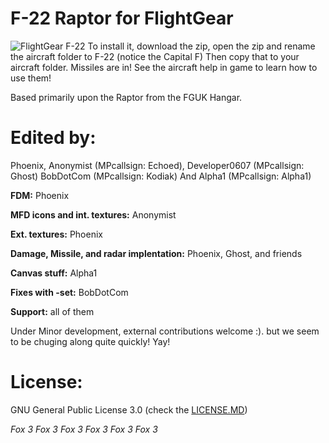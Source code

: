 # F-22 Raptor for FlightGear

![FlightGear F-22](/pic.png "My little Raptor, is he cute? :D")
To install it, download the zip, open the zip and rename the aircraft folder to F-22 (notice the Capital F)
Then copy that to your aircraft folder.
Missiles are in! See the aircraft help in game to learn how to use them!

Based primarily upon the Raptor from the FGUK Hangar.

# Edited by:
 Phoenix, Anonymist (MPcallsign: Echoed), Developer0607 (MPcallsign: Ghost) BobDotCom (MPcallsign: Kodiak) And Alpha1 (MPcallsign: Alpha1)

 **FDM:** Phoenix
 
 **MFD icons and int. textures:**  Anonymist
 
 **Ext. textures:** Phoenix
 
 **Damage, Missile, and radar implentation:** Phoenix, Ghost, and friends
 
 **Canvas stuff:** Alpha1
 
 **Fixes with -set:** BobDotCom
 
 **Support:** all of them                  


Under Minor development, external contributions welcome :).
but we seem to be chuging along quite quickly! Yay!

# License: 
GNU General Public License 3.0 (check the [LICENSE.MD](https://github.com/racerretrocoder/Flightgear-F-22A-Raptor/blob/master/LICENSE.md))



*Fox 3 Fox 3 Fox 3 Fox 3 Fox 3 Fox 3*
